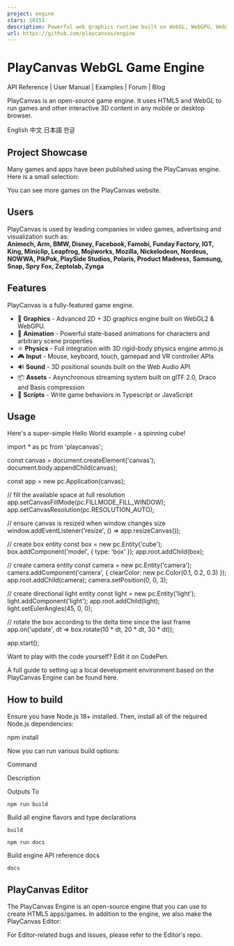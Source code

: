 ```yaml
---
project: engine
stars: 10151
description: Powerful web graphics runtime built on WebGL, WebGPU, WebXR and glTF
url: https://github.com/playcanvas/engine
---
```


PlayCanvas WebGL Game Engine
============================

API Reference | User Manual | Examples | Forum | Blog

PlayCanvas is an open-source game engine. It uses HTML5 and WebGL to run games and other interactive 3D content in any mobile or desktop browser.

English 中文 日本語 한글

Project Showcase
----------------

Many games and apps have been published using the PlayCanvas engine. Here is a small selection:

  
  

You can see more games on the PlayCanvas website.

Users
-----

PlayCanvas is used by leading companies in video games, advertising and visualization such as:  
**Animech, Arm, BMW, Disney, Facebook, Famobi, Funday Factory, IGT, King, Miniclip, Leapfrog, Mojiworks, Mozilla, Nickelodeon, Nordeus, NOWWA, PikPok, PlaySide Studios, Polaris, Product Madness, Samsung, Snap, Spry Fox, Zeptolab, Zynga**

Features
--------

PlayCanvas is a fully-featured game engine.

-   🧊 **Graphics** - Advanced 2D + 3D graphics engine built on WebGL2 & WebGPU.
-   🏃 **Animation** - Powerful state-based animations for characters and arbitrary scene properties
-   ⚛️ **Physics** - Full integration with 3D rigid-body physics engine ammo.js
-   🎮 **Input** - Mouse, keyboard, touch, gamepad and VR controller APIs
-   🔊 **Sound** - 3D positional sounds built on the Web Audio API
-   📦 **Assets** - Asynchronous streaming system built on glTF 2.0, Draco and Basis compression
-   📜 **Scripts** - Write game behaviors in Typescript or JavaScript

Usage
-----

Here's a super-simple Hello World example - a spinning cube!

import \* as pc from 'playcanvas';

const canvas \= document.createElement('canvas');
document.body.appendChild(canvas);

const app \= new pc.Application(canvas);

// fill the available space at full resolution
app.setCanvasFillMode(pc.FILLMODE\_FILL\_WINDOW);
app.setCanvasResolution(pc.RESOLUTION\_AUTO);

// ensure canvas is resized when window changes size
window.addEventListener('resize', () \=> app.resizeCanvas());

// create box entity
const box \= new pc.Entity('cube');
box.addComponent('model', {
  type: 'box'
});
app.root.addChild(box);

// create camera entity
const camera \= new pc.Entity('camera');
camera.addComponent('camera', {
  clearColor: new pc.Color(0.1, 0.2, 0.3)
});
app.root.addChild(camera);
camera.setPosition(0, 0, 3);

// create directional light entity
const light \= new pc.Entity('light');
light.addComponent('light');
app.root.addChild(light);
light.setEulerAngles(45, 0, 0);

// rotate the box according to the delta time since the last frame
app.on('update', dt \=> box.rotate(10 \* dt, 20 \* dt, 30 \* dt));

app.start();

Want to play with the code yourself? Edit it on CodePen.

A full guide to setting up a local development environment based on the PlayCanvas Engine can be found here.

How to build
------------

Ensure you have Node.js 18+ installed. Then, install all of the required Node.js dependencies:

npm install

Now you can run various build options:

Command

Description

Outputs To

`npm run build`

Build all engine flavors and type declarations

`build`

`npm run docs`

Build engine API reference docs

`docs`

PlayCanvas Editor
-----------------

The PlayCanvas Engine is an open-source engine that you can use to create HTML5 apps/games. In addition to the engine, we also make the PlayCanvas Editor:

For Editor-related bugs and issues, please refer to the Editor's repo.

